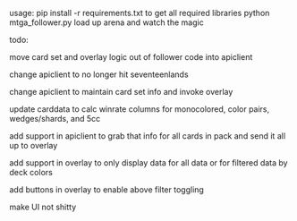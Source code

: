 usage:
pip install -r requirements.txt to get all required libraries
python mtga_follower.py
load up arena and watch the magic

todo: 

move card set and overlay logic out of follower code into apiclient

change apiclient to no longer hit seventeenlands

change apiclient to maintain card set info and invoke overlay

update carddata to calc winrate columns for monocolored, color pairs, wedges/shards, and 5cc

add support in apiclient to grab that info for all cards in pack and send it all up to overlay

add support in overlay to only display data for all data or for filtered data by deck colors

add buttons in overlay to enable above filter toggling

make UI not shitty
